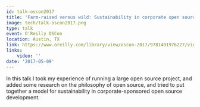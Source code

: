 ```yaml
---
id: talk-oscon2017
title: 'Farm-raised versus wild: Sustainability in corporate open source'
image: tech/talk-oscon2017.png
type: talk
event: O'Reilly OSCon
location: Austin, TX
link: https://www.oreilly.com/library/view/oscon-2017/9781491976227/video306711.html
links:
    video: ''
date: '2017-05-09'
---
```


In this talk I took my experience of running a large open source project, and added some research
on the philosophy of open source, and tried to put together a model for sustainability in
corporate-sponsored open source development.

